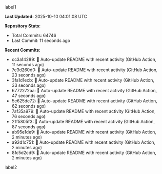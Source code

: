 
label1 
<!-- ACTIVITY_START -->
**Last Updated:** 2025-10-10 04:01:08 UTC

**Repository Stats:**
- Total Commits: 64746
- Last Commit: 11 seconds ago

**Recent Commits:**
- cc3a14289: 🤖 Auto-update README with recent activity (GitHub Action, 11 seconds ago)
- 7e3d260d0: 🤖 Auto-update README with recent activity (GitHub Action, 23 seconds ago)
- 3fa1d1ecb: 🤖 Auto-update README with recent activity (GitHub Action, 33 seconds ago)
- 6772272aa: 🤖 Auto-update README with recent activity (GitHub Action, 47 seconds ago)
- 5e625dc72: 🤖 Auto-update README with recent activity (GitHub Action, 62 seconds ago)
- 7af35a979: 🤖 Auto-update README with recent activity (GitHub Action, 76 seconds ago)
- 21f5805f3: 🤖 Auto-update README with recent activity (GitHub Action, 87 seconds ago)
- ab95e1de9: 🤖 Auto-update README with recent activity (GitHub Action, 2 minutes ago)
- a92d1c751: 🤖 Auto-update README with recent activity (GitHub Action, 2 minutes ago)
- 8fc5d2cd9: 🤖 Auto-update README with recent activity (GitHub Action, 2 minutes ago)
<!-- ACTIVITY_END -->

label2
